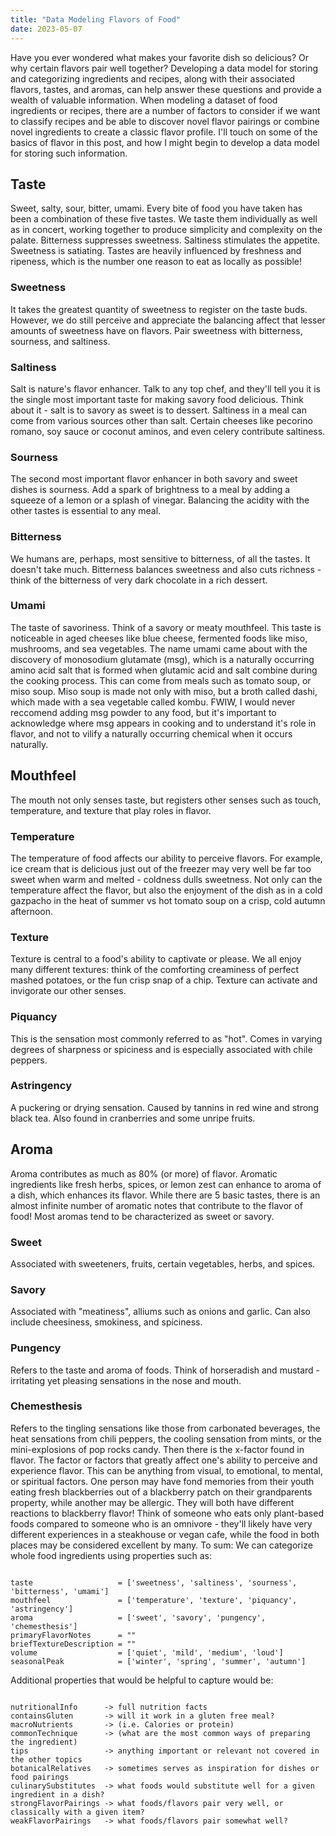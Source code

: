 ```yaml
---
title: "Data Modeling Flavors of Food"
date: 2023-05-07
---
```


Have you ever wondered what makes your favorite dish so delicious? Or why certain flavors pair well together? Developing a data model for storing and categorizing ingredients and recipes, along with their associated flavors, tastes, and aromas, can help answer these questions and provide a wealth of valuable information.
When modeling a dataset of food ingredients or recipes, there are a number of factors to consider if we want to classify recipes and be able to discover novel flavor pairings or combine novel ingredients to create a classic flavor profile.
I'll touch on some of the basics of flavor in this post, and how I might begin to develop a data model for storing such information.

## Taste

Sweet, salty, sour, bitter, umami. Every bite of food you have taken has been a combination of these five tastes.
We taste them individually as well as in concert, working together to produce simplicity and complexity on the palate.
Bitterness suppresses sweetness.
Saltiness stimulates the appetite.
Sweetness is satiating.
Tastes are heavily influenced by freshness and ripeness, which is the number one reason to eat as locally as possible!

### Sweetness

It takes the greatest quantity of sweetness to register on the taste buds. However, we do still perceive and appreciate the balancing affect that lesser amounts of sweetness have on flavors.
Pair sweetness with bitterness, sourness, and saltiness.

### Saltiness

Salt is nature's flavor enhancer. Talk to any top chef, and they'll tell you it is the single most important taste for making savory food delicious. Think about it - salt is to savory as sweet is to dessert. Saltiness in a meal can come from various sources other than salt. Certain cheeses like pecorino romano, soy sauce or coconut aminos, and even celery contribute saltiness.

### Sourness

The second most important flavor enhancer in both savory and sweet dishes is sourness.
Add a spark of brightness to a meal by adding a squeeze of a lemon or a splash of vinegar. Balancing the acidity with the other tastes is essential to any meal.

### Bitterness

We humans are, perhaps, most sensitive to bitterness, of all the tastes. It doesn't take much. Bitterness balances sweetness and also cuts richness - think of the bitterness of very dark chocolate in a rich dessert.

### Umami

The taste of savoriness. Think of a savory or meaty mouthfeel. This taste is noticeable in aged cheeses like blue cheese, fermented foods like miso, mushrooms, and sea vegetables.
The name umami came about with the discovery of monosodium glutamate (msg), which is a naturally occurring amino acid salt that is formed when glutamic acid and salt combine during the cooking process. This can come from meals such as tomato soup, or miso soup. Miso soup is made not only with miso, but a broth called dashi, which made with a sea vegetable called kombu. FWIW, I would never reccomend adding msg powder to any food, but it's important to acknowledge where msg appears in cooking and to understand it's role in flavor, and not to vilify a naturally occurring chemical when it occurs naturally.

## Mouthfeel

The mouth not only senses taste, but registers other senses such as touch, temperature, and texture that play roles in flavor.

### Temperature

The temperature of food affects our ability to perceive flavors. For example, ice cream that is delicious just out of the freezer may very well be far too sweet when warm and melted - coldness dulls sweetness. Not only can the temperature affect the flavor, but also the enjoyment of the dish as in a cold gazpacho in the heat of summer vs hot tomato soup on a crisp, cold autumn afternoon.

### Texture

Texture is central to a food's ability to captivate or please. We all enjoy many different textures: think of the comforting creaminess of perfect mashed potatoes, or the fun crisp snap of a chip. Texture can activate and invigorate our other senses.

### Piquancy

This is the sensation most commonly referred to as "hot". Comes in varying degrees of sharpness or spiciness and is especially associated with chile peppers.

### Astringency

A puckering or drying sensation. Caused by tannins in red wine and strong black tea. Also found in cranberries and some unripe fruits.

## Aroma

Aroma contributes as much as 80% (or more) of flavor. Aromatic ingredients like fresh herbs, spices, or lemon zest can enhance to aroma of a dish, which enhances its flavor.
While there are 5 basic tastes, there is an almost infinite number of aromatic notes that contribute to the flavor of food!
Most aromas tend to be characterized as sweet or savory.

### Sweet

Associated with sweeteners, fruits, certain vegetables, herbs, and spices.

### Savory

Associated with "meatiness", alliums such as onions and garlic. Can also include cheesiness, smokiness, and spiciness.

### Pungency

Refers to the taste and aroma of foods. Think of horseradish and mustard - irritating yet pleasing sensations in the nose and mouth.

### Chemesthesis

Refers to the tingling sensations like those from carbonated beverages, the heat sensations from chili peppers, the cooling sensation from mints, or the mini-explosions of pop rocks candy.
Then there is the x-factor found in flavor. The factor or factors that greatly affect one's ability to perceive and experience flavor. This can be anything from visual, to emotional, to mental, or spiritual factors. One person may have fond memories from their youth eating fresh blackberries out of a blackberry patch on their grandparents property, while another may be allergic. They will both have different reactions to blackberry flavor! Think of someone who eats only plant-based foods compared to someone who is an omnivore - they'll likely have very different experiences in a steakhouse or vegan cafe, while the food in both places may be considered excellent by many.
To sum:
We can categorize whole food ingredients using properties such as:

<pre><code>
taste                   = ['sweetness', 'saltiness', 'sourness', 'bitterness', 'umami']
mouthfeel               = ['temperature', 'texture', 'piquancy', 'astringency']
aroma                   = ['sweet', 'savory', 'pungency', 'chemesthesis']
primaryFlavorNotes      = ""
briefTextureDescription = ""
volume                  = ['quiet', 'mild', 'medium', 'loud']
seasonalPeak            = ['winter', 'spring', 'summer', 'autumn']
</code></pre>
<p>Additional properties that would be helpful to capture would be:</p>
<pre><code>
nutritionalInfo      -&gt; full nutrition facts
containsGluten       -&gt; will it work in a gluten free meal?
macroNutrients       -&gt; (i.e. Calories or protein)
commonTechnique      -&gt; (what are the most common ways of preparing the ingredient)
tips                 -&gt; anything important or relevant not covered in the other topics
botanicalRelatives   -&gt; sometimes serves as inspiration for dishes or food pairings
culinarySubstitutes  -&gt; what foods would substitute well for a given ingredient in a dish?
strongFlavorPairings -&gt; what foods/flavors pair very well, or classically with a given item?
weakFlavorPairings   -&gt; what foods/flavors pair somewhat well?
</code></pre>
